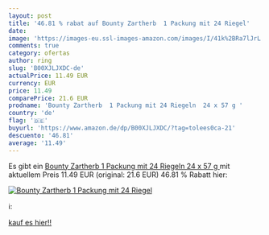 ```yaml
---
layout: post
title: '46.81 % rabat auf Bounty Zartherb  1 Packung mit 24 Riegel'
date: 
image: 'https://images-eu.ssl-images-amazon.com/images/I/41k%2BRa7lJrL._SL200_.jpg'
comments: true
category: ofertas
author: ring
slug: 'B00XJLJXDC-de'
actualPrice: 11.49 EUR
currency: EUR
price: 11.49
comparePrice: 21.6 EUR
prodname: 'Bounty Zartherb  1 Packung mit 24 Riegeln  24 x 57 g '
country: 'de'
flag: '🇩🇪'
buyurl: 'https://www.amazon.de/dp/B00XJLJXDC/?tag=tolees0ca-21'
descuento: '46.81'
average: '11.49'
---
```


Es gibt ein [Bounty Zartherb  1 Packung mit 24 Riegeln  24 x 57 g ](https://www.amazon.de/dp/B00XJLJXDC/?tag=tolees0ca-21) mit aktuellem Preis 11.49 EUR (original: 21.6 EUR) 46.81 % Rabatt hier:

[![Bounty Zartherb  1 Packung mit 24 Riegel](https://images-eu.ssl-images-amazon.com/images/I/41k%2BRa7lJrL._SL200_.jpg)](https://www.amazon.de/dp/B00XJLJXDC/?tag=tolees0ca-21)

ℹ️:


[kauf es hier!!](https://www.amazon.de/dp/B00XJLJXDC/?tag=tolees0ca-21)
